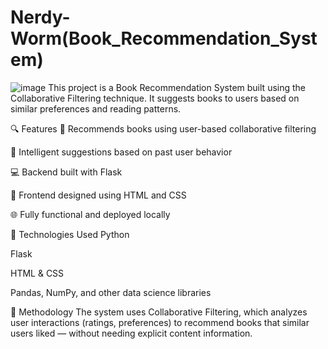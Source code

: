# Nerdy-Worm(Book_Recommendation_System)
![image](https://github.com/user-attachments/assets/623e64f7-67f6-4d9b-89de-93ca09dffac5)
This project is a Book Recommendation System built using the Collaborative Filtering technique. It suggests books to users based on similar preferences and reading patterns.

🔍 Features
📖 Recommends books using user-based collaborative filtering

🧠 Intelligent suggestions based on past user behavior

💻 Backend built with Flask

🎨 Frontend designed using HTML and CSS

🌐 Fully functional and deployed locally

🚀 Technologies Used
Python

Flask

HTML & CSS

Pandas, NumPy, and other data science libraries

🧠 Methodology
The system uses Collaborative Filtering, which analyzes user interactions (ratings, preferences) to recommend books that similar users liked — without needing explicit content information.


